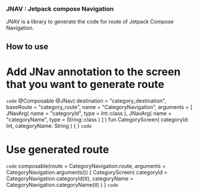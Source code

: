 ### JNAV : Jetpack compose Navigation 
JNAV is a library to generate the code for route of Jetpack Compose Navigation.

## How to use
# Add JNav annotation to the screen that you want to generate route
`code`
    @Composable
    @JNav(
    destination = "category_destination",
    baseRoute = "category_route",
    name = "CategoryNavigation",
    arguments = [
            JNavArg(
            name = "categoryId",
            type = Int::class
            ),
            JNavArg(
            name = "categoryName",
            type = String::class
            )
    ]
    )
    fun CategoryScreen(
    categoryId: Int,
    categoryName: String
    ) {
    }
`code`

# Use generated route
`code`
composable(route = CategoryNavigation.route, arguments = CategoryNavigation.arguments()) {
            CategoryScreen(
                categoryId = CategoryNavigation.categoryId(it),
                categoryName = CategoryNavigation.categoryName(it)
            )
        }
`code`
